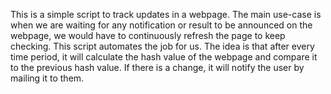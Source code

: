 This is a simple script to track updates in a webpage. The main use-case is when we are waiting for any notification or result to be announced on the webpage, we would have to continuously refresh the page to keep checking. This script automates the job for us. The idea is that after every time period, it will calculate the hash value of the webpage and compare it to the previous hash value. If there is a change, it will notify the user by mailing it to them.

